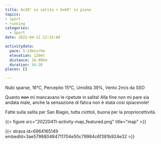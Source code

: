 ```yaml
---
title: 6x20" in salita + 6x60" in piano 
topics:
- sport
- running
categories: 
  - Sport
date: 2022-04-11 12:32:04

activitydata:
  pace: 5:24min/km
  elevation: 120mt
  distance: 10.09km
  duration: 54:28
places: []

---
```


Nubi sparse, 16°C, Percepito 15°C, Umidità 39%, Vento 2m/s da SSO

<!--more-->

Quanto ~~non~~ mi mancavano le ripetute in salita! Alla fine non mi pare sia andata male, anche la sensazione di fatica non è stata così spiacevole!

Fatte sulla salita per San Biagio, tutta ciottoli, buona per la propriocettività.

{{<  figure src="20220411-activity-map_featured.png" title="map" >}}

{{< strava id=6964165149 embedId=3ae579880484711704e50c79984c6f381b924e32 >}}

